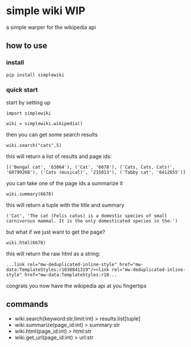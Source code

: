 # simple wiki WIP

a simple warper for the wikipedia api 

## how to use

### install

```pip install simplewiki```

### quick start

start by setting up 
```
import simplewiki

wiki = simplewiki.wikipedia()
```
then you can get some search results
```
wiki.search("cats",5)
```
this will return a list of results and page ids:
```
[('Bengal cat', '63064'), ('Cat', '6678'), ('Cats, Cats, Cats!', '68799268'), ('Cats (musical)', '215013'), ('Tabby cat', '6412655')]
```
you can take one of the page ids a summarize it
```
wiki.summary(6678)
```
this will return a tuple with the title and summary 
```
('Cat', 'The cat (Felis catus) is a domestic species of small carnivorous mammal. It is the only domesticated species in the-')
```
but what if we just want to get the page?
```
wiki.html(6678)
```
this will return the raw html as a string:
```
...link rel="mw-deduplicated-inline-style" href="mw-data:TemplateStyles:r1038841319"/><link rel="mw-deduplicated-inline-style" href="mw-data:TemplateStyles:r10...
```
congrats you now have the wikipedia api at you fingertips

## commands

* wiki.search(keyword:str,limit:int) > results:list[tuple]
* wiki.summarize(page_id:int) > summary:str
* wiki.html(page_id:int) > html:str
* wiki.get_url(page_id:int) > url:str